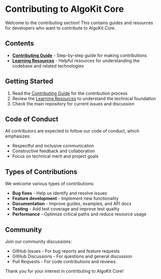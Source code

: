 # Contributing to AlgoKit Core

Welcome to the contributing section! This contains guides and resources for developers who want to contribute to AlgoKit Core.

## Contents

- **[Contributing Guide](./contributing_guide.md)** - Step-by-step guide for making contributions
- **[Learning Resources](./learning_resources.md)** - Helpful resources for understanding the codebase and related technologies

## Getting Started

1. Read the [Contributing Guide](./contributing_guide.md) for the contribution process
2. Review the [Learning Resources](./learning_resources.md) to understand the technical foundation
3. Check the main repository for current issues and discussion

## Code of Conduct

All contributors are expected to follow our code of conduct, which emphasizes:

- Respectful and inclusive communication
- Constructive feedback and collaboration
- Focus on technical merit and project goals

## Types of Contributions

We welcome various types of contributions:

- **Bug fixes** - Help us identify and resolve issues
- **Feature development** - Implement new functionality
- **Documentation** - Improve guides, examples, and API docs
- **Testing** - Add test coverage and improve test quality
- **Performance** - Optimize critical paths and reduce resource usage

## Community

Join our community discussions:

- GitHub Issues - For bug reports and feature requests
- GitHub Discussions - For questions and general discussion
- Pull Requests - For code contributions and reviews

Thank you for your interest in contributing to AlgoKit Core!
